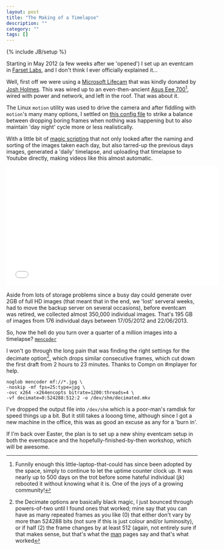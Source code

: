 ```yaml
---
layout: post
title: "The Making of a Timelapse"
description: ""
category: ""
tags: []
---
```

{% include JB/setup %}

Starting in May 2012 (a few weeks after we 'opened') I set up an eventcam in [Farset Labs](http://farsetlabs.org.uk), and I don't think I ever officially explained it...

Well, first off we were using a [Microsoft Lifecam](http://www.microsoft.com/hardware/en-gb/p/lifecam-cinema) that was kindly donated by [Josh Holmes](https://twitter.com/joshholmes). This was wired up to an even-then-ancient [Asus Eee 700](http://en.wikipedia.org/wiki/Asus_Eee_PC#Eee_700_series)[^1], wired with power and network, and left in the roof. That was about it.

The Linux `motion` utility was used to drive the camera and after fiddling with `motion`'s many many options, I settled on [this config file](https://gist.github.com/andrewbolster/8373019) to strike a balance between dropping boring frames when nothing was happening but to also maintain 'day night' cycle more or less realistically.

With a little bit of [magic scripting](https://gist.github.com/andrewbolster/8373242) that not only looked after the naming and sorting of the images taken each day, but also tarred-up the previous days images, generated a 'daily' timelapse, and uploading that timelapse to Youtube directly, making videos like this almost automatic.

<iframe width="560" height="315" src="//www.youtube.com/embed/Hc0PBWFCblQ" frameborder="0" allowfullscreen></iframe>

Aside from lots of storage problems since a busy day could generate over 2GB of full HD images (that meant that in the end, we 'lost' serveral weeks, had to move the backup server on several occasions), before eventcam was retired, we collected almost 350,000 individual images. That's 195 GB of images from 176 individual days between 17/05/2012 and 22/06/2013.

So, how the hell do you turn over a quarter of a million images into a timelapse? [`mencoder`](http://en.wikipedia.org/wiki/MEncoder)

I won't go through the long pain that was finding the right settings for the decimate option[^2], which drops similar consecutive frames, which cut down the first draft from 2 hours to 23 minutes. Thanks to Compn on #mplayer for help.

~~~~ shell
noglob mencoder mf://*.jpg \
-noskip -mf fps=25:type=jpg \
-ovc x264 -x264encopts bitrate=1200:threads=4 \
-vf decimate=0:524288:512:2 -o /dev/shm/decimated.mkv
~~~~

I've dropped the output file into `/dev/shm` which is a poor-man's ramdisk for speed things up a bit. But it still takes a looong time, although since I got a new machine in the office, this was as good an excuse as any for a 'burn in'.


If I'm back over Easter, the plan is to set up a new shiny eventcam setup in both the eventspace and the hopefully-finished-by-then workshop, which will be awesome.


[^1]: Funnily enough this little-laptop-that-could has since been adopted by the space, simply to continue to let the uptime counter clock up. It was nearly up to 500 days on the trot before some hateful individual (jk) rebooted it without knowing what it is. One of the joys of a growing community!

[^2]: the Decimate options are basically black magic, I just bounced through powers-of-two until I found ones that worked; mine say that you can have as many repeated frames as you like (0) that either don't vary by more than 524288 bits (not sure if this is just colour and/or luminosity), or if half (2) the frame changes by at least 512 (again, not entirely sure if that makes sense, but that's what the [man](http://www.mplayerhq.hu/DOCS/man/en/mplayer.1.html) pages say and that's what worked

